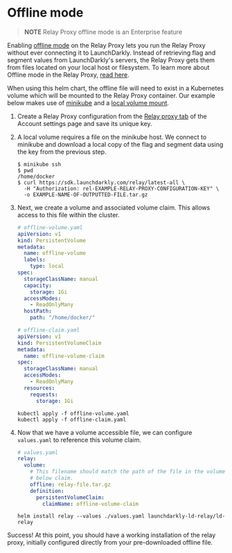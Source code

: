# Offline mode

> **NOTE** Relay Proxy offline mode is an Enterprise feature

Enabling [offline mode][offline] on the Relay Proxy lets you run the Relay Proxy without ever connecting it to LaunchDarkly. Instead of retrieving flag and segment values from LaunchDarkly's servers, the Relay Proxy gets them from files located on your local host or filesystem. To learn more about Offline mode in the Relay Proxy, [read here][offline].

When using this helm chart, the offline file will need to exist in a Kubernetes volume which will be mounted to the Relay Proxy container. Our example below makes use of [minikube] and a [local volume mount][local-volume].

1. Create a Relay Proxy configuration from the [Relay proxy tab][proxy-tab] of the Account settings page and save its unique key.
2. A local volume requires a file on the minikube host. We connect to minikube and download a local copy of the flag and segment data using the key from the previous step.

    ```shell
    $ minikube ssh
    $ pwd
    /home/docker
    $ curl https://sdk.launchdarkly.com/relay/latest-all \
      -H "Authorization: rel-EXAMPLE-RELAY-PROXY-CONFIGURATION-KEY" \
      -o EXAMPLE-NAME-OF-OUTPUTTED-FILE.tar.gz
    ```

3. Next, we create a volume and associated volume claim. This allows access to this file within the cluster.

    ```yaml
    # offline-volume.yaml
    apiVersion: v1
    kind: PersistentVolume
    metadata:
      name: offline-volume
      labels:
        type: local
    spec:
      storageClassName: manual
      capacity:
        storage: 1Gi
      accessModes:
        - ReadOnlyMany
      hostPath:
        path: "/home/docker/"

    # offline-claim.yaml
    apiVersion: v1
    kind: PersistentVolumeClaim
    metadata:
      name: offline-volume-claim
    spec:
      storageClassName: manual
      accessModes:
        - ReadOnlyMany
      resources:
        requests:
          storage: 1Gi
    ```

    ```shell
    kubectl apply -f offline-volume.yaml
    kubectl apply -f offline-claim.yaml
    ```

4. Now that we have a volume accessible file, we can configure `values.yaml` to reference this volume claim.

    ```yaml
    # values.yaml
    relay:
      volume:
        # This filename should match the path of the file in the volume used in the
        # below claim.
        offline: relay-file.tar.gz
        definition:
          persistentVolumeClaim:
            claimName: offline-volume-claim
    ```

    ```shell
    helm install relay --values ./values.yaml launchdarkly-ld-relay/ld-relay
    ```

Success! At this point, you should have a working installation of the relay proxy, initially configured directly from your pre-downloaded offline file.

[minikube]: https://minikube.sigs.k8s.io/docs/start/
[offline]: https://docs.launchdarkly.com/home/relay-proxy/offline
[proxy-tab]: https://app.launchdarkly.com/settings/relay
[local-volume]: https://kubernetes.io/docs/concepts/storage/volumes/#local
